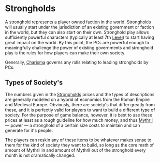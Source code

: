 # Strongholds

A stronghold represents a player owned faction in the world. Strongholds will usually start under the jurisdiction of an existing government or faction in the world, but they can also start on their own. Stronghold play allows sufficiently powerful characters (typically at least 7th [Level](../../Player%20Characters/Derived%20Statistics/Level.md)) to start having great impact on the world. By this point, the PCs are powerful enough to meaningfully challenge the power of existing governments and stronghold play is the rules for how players can make their own society.

Generally, [Charisma](../../Player%20Characters/The%20Ability%20Scores/Charisma.md) governs any rolls relating to leading strongholds by PCs.

## Types of Society's

The numbers given in the [Strongholds](../Economy/Relevant%20Prices/Strongholds/Strongholds.md) prices and the types of descriptions are generally modeled on a hybrid of economics from the Roman Empire and Medieval Europe. Obviously, there are society's that differ greatly from these, and it is perfectly valid for players to want to build a different type of society. For the purpose of game balance, however, it is best to use these prices at least as a rough guideline for how much money, and thus [Mythril](../../Magic/Spellcasting/Mythril.md) — power — a stronghold of a certain size costs to maintain and can generate for it's people.

The players can reskin any of these items to be whatever makes sense to them for the kind of society they want to build, so long as the core math of amount of Mythril in and amount of Mythril out of the stronghold every month is not dramatically changed.
